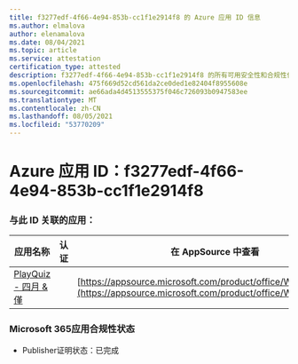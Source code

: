 ```yaml
---
title: f3277edf-4f66-4e94-853b-cc1f1e2914f8 的 Azure 应用 ID 信息
ms.author: elmalova
author: elenamalova
ms.date: 08/04/2021
ms.topic: article
ms.service: attestation
certification_type: attested
description: f3277edf-4f66-4e94-853b-cc1f1e2914f8 的所有可用安全性和合规性信息。
ms.openlocfilehash: 475f669d52cd561da2ce0ded1e82404f8955608e
ms.sourcegitcommit: ae66ada4d4513555375f046c726093b0947583ee
ms.translationtype: MT
ms.contentlocale: zh-CN
ms.lasthandoff: 08/05/2021
ms.locfileid: "53770209"
---
```

# <a name="azure-app-id-f3277edf-4f66-4e94-853b-cc1f1e2914f8"></a>Azure 应用 ID：f3277edf-4f66-4e94-853b-cc1f1e2914f8


### <a name="apps-associated-with-this-id"></a>与此 ID 关联的应用：
| **应用名称** | **认证** | **在 AppSource 中查看** |
|--------------|---------------|-----------------------|
| [PlayQuiz - 四月 &amp; 僅](https://docs.microsoft.com/microsoft-365-app-certification/forward/WA200002820) |  | [https://appsource.microsoft.com/product/office/WA200002820](https://appsource.microsoft.com/product/office/WA200002820) |

### <a name="microsoft-365-app-compliance-status"></a>Microsoft 365应用合规性状态
- Publisher证明状态：已完成
